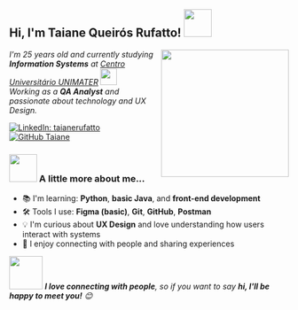 

<h2> Hi, I'm Taiane Queirós Rufatto! <img src="https://media.giphy.com/media/mGcNjsfWAjY5AEZNw6/giphy.gif" width="50"></h2>
<img align='right' src="https://media4.giphy.com/media/v1.Y2lkPTc5MGI3NjExYzBkanNxMG9lcmU3aW9oZHg4MjMwd2FnZm5rcGlvZWwwYmgyZWVuciZlcD12MV9pbnRlcm5hbF9naWZfYnlfaWQmY3Q9Zw/Z7DaJ3vjTBWsE/giphy.gif" width="230">

<p><em>I'm 25 years old and currently studying <strong>Information Systems</strong> at <a href="https://www.unimater.edu.br/">Centro Universitário UNIMATER</a> 
<img src="https://media.giphy.com/media/fYSnHlufseco8Fh93Z/giphy.gif" width="30"><br>
Working as a <strong>QA Analyst</strong> and passionate about technology and UX Design.
</em></p>

[![LinkedIn: taianerufatto](https://img.shields.io/badge/-taianerufatto-blue?style=flat-square&logo=Linkedin&logoColor=white&link=https://www.linkedin.com/in/taianerufatto/)](https://www.linkedin.com/in/taiane-rufatto-118b77199/)
[![GitHub Taiane](https://img.shields.io/github/followers/taianerufatto?label=follow&style=social)](https://github.com/taianerufatto)

### <img src="https://media.giphy.com/media/VgCDAzcKvsR6OM0uWg/giphy.gif" width="50"> A little more about me...

- 📚 I'm learning: **Python**, **basic Java**, and **front-end development**
- 🛠️ Tools I use: **Figma (basic)**, **Git**, **GitHub**, **Postman**
- 💡 I'm curious about **UX Design** and love understanding how users interact with systems
- 🤝 I enjoy connecting with people and sharing experiences

<img src="https://media.giphy.com/media/LnQjpWaON8nhr21vNW/giphy.gif" width="60">
<em><b>I love connecting with people</b>, so if you want to say <b>hi, I'll be happy to meet you!</b> 😊</em>
